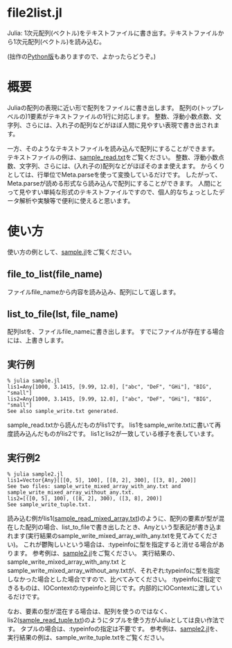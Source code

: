 # file2list.jl
Julia: 1次元配列(ベクトル)をテキストファイルに書き出す。テキストファイルから1次元配列(ベクトル)を読み込む。

(拙作の[Python版](https://github.com/j0306043/file2list.py)もありますので、よかったらどうぞ。)

# 概要

Juliaの配列の表現に近い形で配列をファイルに書き出します。
配列の(トップレベルの)1要素がテキストファイルの1行に対応します。
整数、浮動小数点数、文字列、さらには、入れ子の配列などがほぼ人間に見やすい表現で書き出されます。

一方、そのようなテキストファイルを読み込んで配列にすることができます。
テキストファイルの例は、[sample_read.txt](https://github.com/j0306043/file2list.jl/blob/master/sample_read.txt)をご覧ください。
整数、浮動小数点数、文字列、さらには、(入れ子の)配列などがほぼそのまま使えます。
からくりとしては、行単位でMeta.parseを使って変換しているだけです。
したがって、Meta.parseが読める形式なら読み込んで配列にすることができます。
人間にとって見やすい単純な形式のテキストファイルですので、個人的なちょっとしたデータ解析や実験等で便利に使えると思います。

# 使い方

使い方の例として、[sample.jl](https://github.com/j0306043/file2list.jl/blob/master/sample.jl)をご覧ください。

## file_to_list(file_name)

ファイルfile_nameから内容を読み込み、配列にして返します。

## list_to_file(lst, file_name)

配列lstを、ファイルfile_nameに書き出します。
すでにファイルが存在する場合には、上書きします。

## 実行例

```
% julia sample.jl
lis1=Any[1000, 3.1415, [9.99, 12.0], ["abc", "DeF", "GHi"], "BIG", "small"]
lis2=Any[1000, 3.1415, [9.99, 12.0], ["abc", "DeF", "GHi"], "BIG", "small"]
See also sample_write.txt generated.
```

sample_read.txtから読んだものがlis1です。
lis1をsample_write.txtに書いて再度読み込んだものがlis2です。
lis1とlis2が一致している様子を表しています。

## 実行例2

```
% julia sample2.jl
lis1=Vector{Any}[[[0, 5], 100], [[8, 2], 300], [[3, 8], 200]]
See two files: sample_write_mixed_array_with_any.txt and sample_write_mixed_array_without_any.txt.
lis2=[([0, 5], 100), ([8, 2], 300), ([3, 8], 200)]
See sample_write_tuple.txt.
```

読み込む例がlis1([sample_read_mixed_array.txt](https://github.com/j0306043/file2list.jl/blob/master/sample_read_mixed_array.txt))のように、配列の要素が型が混在した配列の場合、list_to_fileで書き出したとき、Anyという型表記が書き込まれます(実行結果のsample_write_mixed_array_with_any.txtを見てみてください)。
これが鬱陶しいという場合は、:typeinfoに型を指定すると消せる場合があります。
参考例は、[sample2.jl](https://github.com/j0306043/file2list.jl/blob/master/sample2.jl)をご覧ください。
実行結果の、sample_write_mixed_array_with_any.txt と sample_write_mixed_array_without_any.txtが、それぞれ:typeinfoに型を指定しなかった場合とした場合ですので、比べてみてください。
:typeinfoに指定できるものは、IOContextの:typeinfoと同じです。内部的にIOContextに渡しているだけです。

なお、要素の型が混在する場合は、配列を使うのではなく、lis2([sample_read_tuple.txt](https://github.com/j0306043/file2list.jl/blob/master/sample_read_tuple.txt))のようにタプルを使う方がJuliaとしては良い作法です。
タプルの場合は、:typeinfoの指定は不要です。
参考例は、[sample2.jl](https://github.com/j0306043/file2list.jl/blob/master/sample2.jl)を、実行結果の例は、sample_write_tuple.txtをご覧ください。
